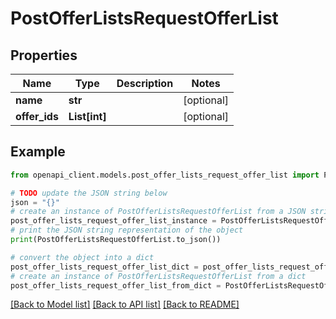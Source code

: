 # PostOfferListsRequestOfferList


## Properties

Name | Type | Description | Notes
------------ | ------------- | ------------- | -------------
**name** | **str** |  | [optional] 
**offer_ids** | **List[int]** |  | [optional] 

## Example

```python
from openapi_client.models.post_offer_lists_request_offer_list import PostOfferListsRequestOfferList

# TODO update the JSON string below
json = "{}"
# create an instance of PostOfferListsRequestOfferList from a JSON string
post_offer_lists_request_offer_list_instance = PostOfferListsRequestOfferList.from_json(json)
# print the JSON string representation of the object
print(PostOfferListsRequestOfferList.to_json())

# convert the object into a dict
post_offer_lists_request_offer_list_dict = post_offer_lists_request_offer_list_instance.to_dict()
# create an instance of PostOfferListsRequestOfferList from a dict
post_offer_lists_request_offer_list_from_dict = PostOfferListsRequestOfferList.from_dict(post_offer_lists_request_offer_list_dict)
```
[[Back to Model list]](../README.md#documentation-for-models) [[Back to API list]](../README.md#documentation-for-api-endpoints) [[Back to README]](../README.md)


